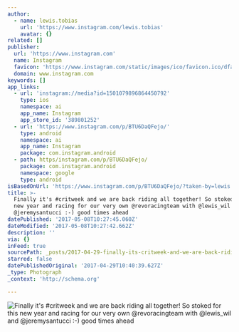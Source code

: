 ```yaml
---
author:
  - name: lewis.tobias
    url: 'https://www.instagram.com/lewis.tobias'
    avatar: {}
related: []
publisher:
  url: 'https://www.instagram.com'
  name: Instagram
  favicon: 'https://www.instagram.com/static/images/ico/favicon.ico/dfa85bb1fd63.ico'
  domain: www.instagram.com
keywords: []
app_links:
  - url: 'instagram://media?id=1501079896864450792'
    type: ios
    namespace: ai
    app_name: Instagram
    app_store_id: '389801252'
  - url: 'https://www.instagram.com/p/BTU6DaQFejo/'
    type: android
    namespace: ai
    app_name: Instagram
    package: com.instagram.android
  - path: https/instagram.com/p/BTU6DaQFejo/
    package: com.instagram.android
    namespace: google
    type: android
isBasedOnUrl: 'https://www.instagram.com/p/BTU6DaQFejo/?taken-by=lewis.tobias'
title: >-
  Finally it's #critweek and we are back riding all together! So stoked for this
  new year and racing for our very own @revoracingteam with @lewis_wil and
  @jeremysantucci :-) good times ahead
datePublished: '2017-05-08T10:27:45.060Z'
dateModified: '2017-05-08T10:27:42.662Z'
description: ''
via: {}
inFeed: true
sourcePath: _posts/2017-04-29-finally-its-critweek-and-we-are-back-riding-all-together.md
starred: false
datePublishedOriginal: '2017-04-29T10:40:39.627Z'
_type: Photograph
_context: 'http://schema.org'

---
```

![Finally it's #critweek and we are back riding all together! So stoked for this new year and racing for our very own @revoracingteam with @lewis_wil and @jeremysantucci :-) good times ahead](https://scontent.cdninstagram.com/t51.2885-15/s640x640/sh0.08/e35/18160630_441089852905624_7193551856902078464_n.jpg)